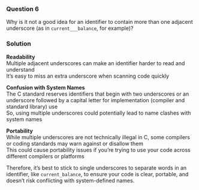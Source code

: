 ### Question 6

Why is it not a good idea for an identifier to contain more than one adjacent underscore (as in `current___balance`, for example)?

### Solution

**Readability**  
Multiple adjacent underscores can make an identifier harder to read and understand  
It’s easy to miss an extra underscore when scanning code quickly

**Confusion with System Names**  
The C standard reserves identifiers that begin with two underscores or an underscore followed by a capital letter for implementation (compiler and standard library) use  
So, using multiple underscores could potentially lead to name clashes with system names

**Portability**  
While multiple underscores are not technically illegal in C, some compilers or coding standards may warn against or disallow them  
This could cause portability issues if you’re trying to use your code across different compilers or platforms

Therefore, it’s best to stick to single underscores to separate words in an identifier, like `current_balance`, to ensure your code is clear, portable, and doesn’t risk conflicting with system-defined names.

